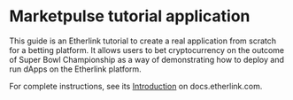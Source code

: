 # Marketpulse tutorial application

This guide is an Etherlink tutorial to create a real application from scratch for a betting platform.
It allows users to bet cryptocurrency on the outcome of Super Bowl Championship as a way of demonstrating how to deploy and run dApps on the Etherlink platform.

For complete instructions, see its [Introduction](https://docs.etherlink.com/tutorials/marketpulse) on docs.etherlink.com.
